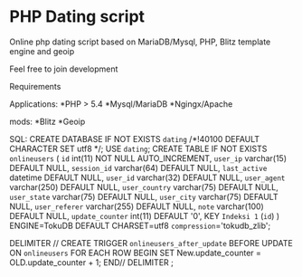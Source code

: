 # PHP Dating script
Online php dating script based on MariaDB/Mysql, PHP, Blitz template engine and geoip

Feel free to join development

Requirements

Applications:
*PHP > 5.4
*Mysql/MariaDB
*Ngingx/Apache

mods:
*Blitz
*Geoip

SQL:
CREATE DATABASE IF NOT EXISTS `dating` /*!40100 DEFAULT CHARACTER SET utf8 */;
USE `dating`;
CREATE TABLE IF NOT EXISTS `onlineusers` (
  `id` int(11) NOT NULL AUTO_INCREMENT,
  `user_ip` varchar(15) DEFAULT NULL,
  `session_id` varchar(64) DEFAULT NULL,
  `last_active` datetime DEFAULT NULL,
  `user_id` varchar(32) DEFAULT NULL,
  `user_agent` varchar(250) DEFAULT NULL,
  `user_country` varchar(75) DEFAULT NULL,
  `user_state` varchar(75) DEFAULT NULL,
  `user_city` varchar(75) DEFAULT NULL,
  `user_referer` varchar(255) DEFAULT NULL,
  `note` varchar(100) DEFAULT NULL,
  `update_counter` int(11) DEFAULT '0',
  KEY `Indeksi 1` (`id`)
) ENGINE=TokuDB DEFAULT CHARSET=utf8 `compression`='tokudb_zlib';

DELIMITER //
CREATE TRIGGER `onlineusers_after_update` BEFORE UPDATE ON `onlineusers` FOR EACH ROW BEGIN
	SET New.update_counter = OLD.update_counter + 1;
END//
DELIMITER ;

